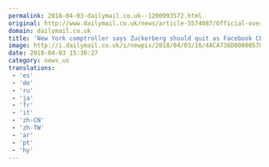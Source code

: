 ```yaml
---
permalink: 2018-04-03-dailymail.co.uk--1200993572.html
original: http://www.dailymail.co.uk/news/article-5574087/Official-oversees-pension-funds-Facebook-stock-says-Mark-Zuckerberg-step-CEO.html?ITO=1490&ns_mchannel=rss&ns_campaign=1490
domain: dailymail.co.uk
title: 'New York comptroller says Zuckerberg should quit as Facebook CEO'
image: http://i.dailymail.co.uk/i/newpix/2018/04/03/16/4ACA736D00000578-0-image-a-53_1522768461135.jpg
date: 2018-04-03 15:30:27
category: news_us
translations: 
 - 'es'
 - 'de'
 - 'ru'
 - 'ja'
 - 'fr'
 - 'it'
 - 'zh-CN'
 - 'zh-TW'
 - 'ar'
 - 'pt'
 - 'hy'
---
```


